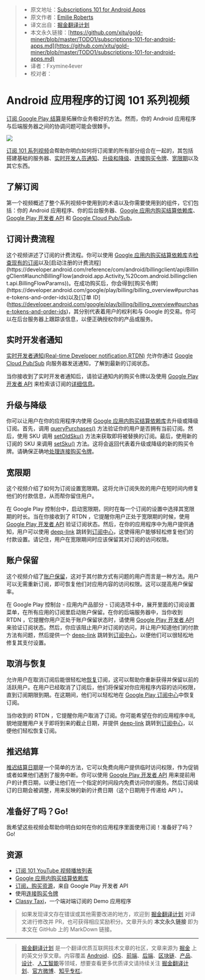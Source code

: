 > * 原文地址：[Subscriptions 101 for Android Apps](https://medium.com/androiddevelopers/subscriptions-101-for-android-apps-b7005a7e93a6)
> * 原文作者：[Emilie Roberts](https://medium.com/@emilieroberts)
> * 译文出自：[掘金翻译计划](https://github.com/xitu/gold-miner)
> * 本文永久链接：[https://github.com/xitu/gold-miner/blob/master/TODO1/subscriptions-101-for-android-apps.md](https://github.com/xitu/gold-miner/blob/master/TODO1/subscriptions-101-for-android-apps.md)
> * 译者：Fxymine4ever
> * 校对者：

# Android 应用程序的订阅 101 系列视频

[订阅 Google Play 结算](https://developer.android.com/google/play/billing/billing_subscriptions)是拓展你业务极好的方法。然而，你的 Android 应用程序与后端服务器之间的协调问题可能会很棘手。

![](https://cdn-images-1.medium.com/max/7448/1*UvuzX1CDUzXPCOc60H9AVA.png)

[订阅 101 系列视频](https://www.youtube.com/playlist?list=PLWz5rJ2EKKc9J8ylTbNo1mnwciEyMbxZG)会帮助你明白如何将订阅里的所有部分组合在一起的，其包括搭建基础的服务器、[实时开发人员通知](https://developer.android.com/google/play/billing/realtime_developer_notifications)、[升级和降级](https://developer.android.com/google/play/billing/billing_subscriptions#Allow-upgrade)、[连接购买令牌](https://medium.com/androiddevelopers/implementing-linkedpurchasetoken-correctly-to-prevent-duplicate-subscriptions-82dfbf7167da)、[宽限期](https://developer.android.com/google/play/billing/billing_subscriptions#account-hold---subscription_on_hold)以及其它东西。

## 了解订阅

第一个视频概述了整个系列视频中使用到的术语以及你需要使用到的组件，它们包括：你的 Android 应用程序、你的后台服务器、[Google 应用内购买结算依赖库](https://developer.android.com/google/play/billing/billing_library_overview)、[Google Play 开发者 API](https://developers.google.com/android-publisher/) 和 [Google Cloud Pub/Sub](https://developer.android.com/google/play/billing/realtime_developer_notifications)。

## 订阅计费流程

这个视频讲述了订阅的计费流程。你可以使用 [Google 应用内购买结算依赖库](https://developer.android.com/google/play/billing/billing_library_overview)去[检查现有的订阅](https://developer.android.com/reference/com/android/billingclient/api/BillingClient#queryPurchases(java.lang.String))以及[启动注册的计费流程](https://developer.android.com/reference/com/android/billingclient/api/BillingClient#launchBillingFlow(android.app.Activity,%20com.android.billingclient.api.BillingFlowParams))。在成功购买后，你会得到[购买令牌](https://developer.android.com/google/play/billing/billing_overview#purchase-tokens-and-order-ids)以及[订单 ID](https://developer.android.com/google/play/billing/billing_overview#purchase-tokens-and-order-ids)，其分别代表着用户的权利和与 Google 的交易。你可以在后台服务器上跟踪该信息，以便正确授权你的产品或服务。

## 实时开发者通知

[实时开发者通知(Real-time Developer notification,RTDN)](https://developer.android.com/google/play/billing/realtime_developer_notifications) 允许你通过 [Google Cloud Pub/Sub](https://cloud.google.com/pubsub/docs/) 向服务器发送通知，了解到最新的订阅状态。

当你接收到了实时开发者通知后，请验证通知内的购买令牌以及使用 [Google Play 开发者 API](https://developers.google.com/android-publisher/) 来检索该订阅的[详细信息](https://developers.google.com/android-publisher/api-ref/purchases/subscriptions)。

## 升级与降级

你可以让用户在你的应用程序内使用 [Google 应用内购买结算依赖库](https://developer.android.com/google/play/billing/billing_library_overview)去升级或降级订阅。首先，调用 [queryPurchases()](https://developer.android.com/reference/com/android/billingclient/api/BillingClient#queryPurchases(java.lang.String)) 方法验证你的用户是否拥有当前订阅。然后，使用 SKU 调用 [setOldSku()](https://developer.android.com/reference/com/android/billingclient/api/BillingFlowParams.Builder.html#setOldSku(java.lang.String)) 方法来获取即将被替换的订阅。最后，使用新的订阅的 SKU 来调用 [setSku()](https://developer.android.com/reference/com/android/billingclient/api/BillingFlowParams.Builder.html#setOldSku(java.lang.String)) 方法。这将会返回代表着升级或降级的新的购买令牌。请确保正确地[处理连接购买令牌](https://medium.com/androiddevelopers/implementing-linkedpurchasetoken-correctly-to-prevent-duplicate-subscriptions-82dfbf7167da)。

## 宽限期

这个视频介绍了如何为订阅设置宽限期。这将允许订阅失败的用户在短时间内修复他们的付款信息，从而帮你留住用户。

在 Google Play 控制台中，启动宽限期，同时在每一个订阅的设置中选择其宽限期的时长。当在你接收到了 RTDN ，它提醒你用户正处于宽限期的时候，使用 [Google Play 开发者 API](https://developers.google.com/android-publisher/) 验证订阅状态。然后，在你的应用程序中为用户提供通知，用户可以使用 [deep-link](https://developer.android.com/google/play/billing/billing_subscriptions#deep-links-manage-subs) 跳转到[订阅中心](https://play.google.com/store/account/subscriptions)，这使得用户能够轻松修复他们的付款设置。请记住，用户在宽限期间时应该保留其对订阅的访问权限。

## 账户保留

这个视频介绍了[账户保留](https://developer.android.com/google/play/billing/billing_subscriptions#account-hold---subscription_on_hold)，这对于其付款方式有问题的用户而言是一种方法。用户可以无需重新订阅，即可恢复他们对应用内容的访问权限。这可以提高用户保留率。

在 Google Play 控制台 - 应用内产品部分 - 订阅选项卡中，展开里面的订阅设置菜单，在所有应用的订阅里启动账户保留。在你的后端服务器中，当你收到 RTDN ，它提醒你用户正处于账户保留状态时，请使用 [Google Play 开发者 API](https://developers.google.com/android-publisher/) 来验证订阅状态。然后，你应该阻止用户对订阅的访问，并让用户知道他们的付款方法有问题，然后提供一个 [deep-link](https://developer.android.com/google/play/billing/billing_subscriptions#deep-links-manage-subs) 跳转到[订阅中心](https://play.google.com/store/account/subscriptions)，以便他们可以很轻松地修复其支付设置。

## 取消与恢复

允许用户在取消订阅后能很轻松地[恢复](https://developer.android.com/google/play/billing/billing_subscriptions#restore)订阅，这可以帮助你重新获得并保留以前的活跃用户。在用户已经取消了订阅后，他们将保留对你应用程序内容的访问权限，直到订阅期限到期。在这期间，他们可以轻松地在 [Google Play 订阅中心](https://play.google.com/store/account/subscriptions)中恢复订阅。

当你收到的 RTDN ，它提醒你用户取消了订阅。你可能希望在你的应用程序中礼貌地提醒用户关于即将到来的截止日期，并提供 [deep-link](https://developer.android.com/google/play/billing/billing_subscriptions#deep-links-manage-subs) 跳转到[订阅中心](https://play.google.com/store/account/subscriptions)，以便他们轻松恢复订阅。

## 推迟结算

[推迟结算日期](https://developer.android.com/google/play/billing/billing_subscriptions#Defer)是一个简单的方法，它可以免费向用户提供临时访问权限，作为促销或者如果他们遇到了服务中断。你可以使用 [Google Play 开发者 API](https://developers.google.com/android-publisher/api-ref/purchases/subscriptions/defer) 用来提前用户的计费日期，以便让他们在一个指定的时间段内免费访问你的服务。然后订阅续订的日期会被调整，用来反映的新的计费日期（这个日期用于传递给 API ）。

## 准备好了吗？Go!

我希望这些视频会帮助你明白如何在你的应用程序里面使用订阅！准备好了吗？Go!

## 资源

* [订阅 101 YouTube 视频播放列表](https://www.youtube.com/playlist?list=PLWz5rJ2EKKc9J8ylTbNo1mnwciEyMbxZG)
* [Google 应用内购买结算依赖库](https://developer.android.com/google/play/billing/billing_library_overview)
* [订阅，购买资源](https://developers.google.com/android-publisher/api-ref/purchases/subscriptions#resource)，来自 Google Play 开发者 API
* 使用[连接购买令牌](https://medium.com/androiddevelopers/implementing-linkedpurchasetoken-correctly-to-prevent-duplicate-subscriptions-82dfbf7167da)
* [Classy Taxi](https://github.com/googlesamples/android-play-billing/tree/master/ClassyTaxi)，一个端对端订阅的 Demo 应用程序

> 如果发现译文存在错误或其他需要改进的地方，欢迎到 [掘金翻译计划](https://github.com/xitu/gold-miner) 对译文进行修改并 PR，也可获得相应奖励积分。文章开头的 **本文永久链接** 即为本文在 GitHub 上的 MarkDown 链接。

---

> [掘金翻译计划](https://github.com/xitu/gold-miner) 是一个翻译优质互联网技术文章的社区，文章来源为 [掘金](https://juejin.im) 上的英文分享文章。内容覆盖 [Android](https://github.com/xitu/gold-miner#android)、[iOS](https://github.com/xitu/gold-miner#ios)、[前端](https://github.com/xitu/gold-miner#前端)、[后端](https://github.com/xitu/gold-miner#后端)、[区块链](https://github.com/xitu/gold-miner#区块链)、[产品](https://github.com/xitu/gold-miner#产品)、[设计](https://github.com/xitu/gold-miner#设计)、[人工智能](https://github.com/xitu/gold-miner#人工智能)等领域，想要查看更多优质译文请持续关注 [掘金翻译计划](https://github.com/xitu/gold-miner)、[官方微博](http://weibo.com/juejinfanyi)、[知乎专栏](https://zhuanlan.zhihu.com/juejinfanyi)。
